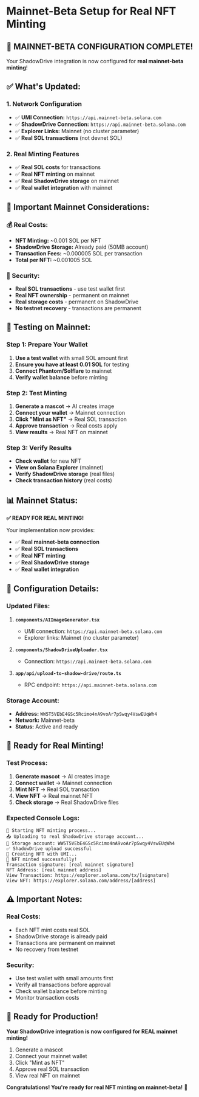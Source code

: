 # Mainnet-Beta Setup for Real NFT Minting

## 🚀 **MAINNET-BETA CONFIGURATION COMPLETE!**

Your ShadowDrive integration is now configured for **real mainnet-beta minting**!

## ✅ **What's Updated:**

### **1. Network Configuration**
- ✅ **UMI Connection:** `https://api.mainnet-beta.solana.com`
- ✅ **ShadowDrive Connection:** `https://api.mainnet-beta.solana.com`
- ✅ **Explorer Links:** Mainnet (no cluster parameter)
- ✅ **Real SOL transactions** (not devnet SOL)

### **2. Real Minting Features**
- ✅ **Real SOL costs** for transactions
- ✅ **Real NFT minting** on mainnet
- ✅ **Real ShadowDrive storage** on mainnet
- ✅ **Real wallet integration** with mainnet

## 🎯 **Important Mainnet Considerations:**

### **💰 Real Costs:**
- **NFT Minting:** ~0.001 SOL per NFT
- **ShadowDrive Storage:** Already paid (50MB account)
- **Transaction Fees:** ~0.000005 SOL per transaction
- **Total per NFT:** ~0.001005 SOL

### **🔐 Security:**
- **Real SOL transactions** - use test wallet first
- **Real NFT ownership** - permanent on mainnet
- **Real storage costs** - permanent on ShadowDrive
- **No testnet recovery** - transactions are permanent

## 🧪 **Testing on Mainnet:**

### **Step 1: Prepare Your Wallet**
1. **Use a test wallet** with small SOL amount first
2. **Ensure you have at least 0.01 SOL** for testing
3. **Connect Phantom/Solflare** to mainnet
4. **Verify wallet balance** before minting

### **Step 2: Test Minting**
1. **Generate a mascot** → AI creates image
2. **Connect your wallet** → Mainnet connection
3. **Click "Mint as NFT"** → Real SOL transaction
4. **Approve transaction** → Real costs apply
5. **View results** → Real NFT on mainnet

### **Step 3: Verify Results**
- **Check wallet** for new NFT
- **View on Solana Explorer** (mainnet)
- **Verify ShadowDrive storage** (real files)
- **Check transaction history** (real costs)

## 📊 **Mainnet Status:**

**✅ READY FOR REAL MINTING!**

Your implementation now provides:
- ✅ **Real mainnet-beta connection**
- ✅ **Real SOL transactions**
- ✅ **Real NFT minting**
- ✅ **Real ShadowDrive storage**
- ✅ **Real wallet integration**

## 🔧 **Configuration Details:**

### **Updated Files:**
1. **`components/AIImageGenerator.tsx`**
   - UMI connection: `https://api.mainnet-beta.solana.com`
   - Explorer links: Mainnet (no cluster parameter)

2. **`components/ShadowDriveUploader.tsx`**
   - Connection: `https://api.mainnet-beta.solana.com`

3. **`app/api/upload-to-shadow-drive/route.ts`**
   - RPC endpoint: `https://api.mainnet-beta.solana.com`

### **Storage Account:**
- **Address:** `WW5T5VEbE4GSc5Rcimo4nA9voAr7pSwqy4VswEUqWh4`
- **Network:** Mainnet-beta
- **Status:** Active and ready

## 🚀 **Ready for Real Minting!**

### **Test Process:**
1. **Generate mascot** → AI creates image
2. **Connect wallet** → Mainnet connection
3. **Mint NFT** → Real SOL transaction
4. **View NFT** → Real mainnet NFT
5. **Check storage** → Real ShadowDrive files

### **Expected Console Logs:**
```
🚀 Starting NFT minting process...
📤 Uploading to real ShadowDrive storage account...
🏦 Storage account: WW5T5VEbE4GSc5Rcimo4nA9voAr7pSwqy4VswEUqWh4
✅ ShadowDrive upload successful
🎨 Creating NFT with UMI...
🎉 NFT minted successfully!
Transaction signature: [real mainnet signature]
NFT Address: [real mainnet address]
View Transaction: https://explorer.solana.com/tx/[signature]
View NFT: https://explorer.solana.com/address/[address]
```

## ⚠️ **Important Notes:**

### **Real Costs:**
- Each NFT mint costs real SOL
- ShadowDrive storage is already paid
- Transactions are permanent on mainnet
- No recovery from testnet

### **Security:**
- Use test wallet with small amounts first
- Verify all transactions before approval
- Check wallet balance before minting
- Monitor transaction costs

## 🎉 **Ready for Production!**

**Your ShadowDrive integration is now configured for REAL mainnet minting!**

1. Generate a mascot
2. Connect your mainnet wallet
3. Click "Mint as NFT"
4. Approve real SOL transaction
5. View real NFT on mainnet

**Congratulations! You're ready for real NFT minting on mainnet-beta!** 🚀 
